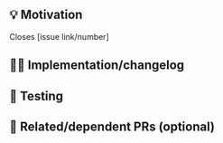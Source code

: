 [//]: # (Adapted from this example PR template: https://gist.github.com/braddotcoffee/f0304bedfe21d8e9ebd60bee7c3986ca)

[//]: # (DON'T delete any comments [text enclosed within `<!-- -->`]. Ensure you answer the questions these comments ask.)

## 💡 Motivation
<!-- Why is this change necessary? What problem does it solve? -->

Closes [issue link/number]



## 🧑‍💻 Implementation/changelog
<!-- How does this PR solve the problem? What technical approach and steps were taken to solve it? -->



## 🧪 Testing
<!--
- How did you verify that this change works as desired? Were any automated tests added? Did you test these changes against existing automated tests?

- If new instrumentation tests were added, what device were they run on? (State whether the device is emulated or physical)

- What manual testing was performed?
-->



## 🔗 Related/dependent PRs (optional)
<!--
Optional: do any other PRs provide additional context to this one? Does this PR's mergeability depend on any other PRs being merged first?
-->